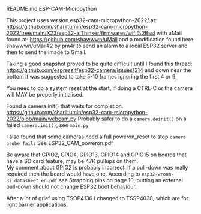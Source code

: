 README.md 
ESP-CAM-Micropython

This project uses version esp32-cam-micropython-2022/ at: https://github.com/shariltumin/esp32-cam-micropython-2022/tree/main/X23/esp32-aiThinker/firmwares/wifi%2Bssl with uMail found at: https://github.com/shawwwn/uMail and a modification found here: shawwwn/uMail#2 by pm4r to send an alarm to a local ESP32 server and then to send the image to Gmail.

Taking a good snapshot proved to be quite difficult until I found this thread: https://github.com/espressif/esp32-camera/issues/314 and down near the bottom it was suggested to take 5-10 frames ignoring the first 4 or 9.
 
You need to do a system reset at the start, if doing a CTRL-C or the camera will MAY be properly initialised.

Found a camera.init() that waits for completion. https://github.com/shariltumin/esp32-cam-micropython-2022/blob/main/webcam.py
Probably safer to do a `camera.deinit()` on a failed `camera.init()`, see `main.py`

I also found that some cameras need a full poweron_reset to stop `camera probe fails`  See ESP32_CAM_poweron.pdf

Be aware that GPIO2, GPIO4, GPIO13, GPIO14 and GPIO15 on boards that have a SD card feature, may be 47K pullups on them.  
My comment about GPIO2 is probably incorrect.  If a pull-down was really required then the board would have one.  According to `esp32-wroom-32_datasheet_en.pdf` see Strapping pins on page 10, putting an external pull-down should not change ESP32 boot behaviour.

After a lot of grief using TSOP4136 I changed to TSSP4038, which are for light barrier applications.
